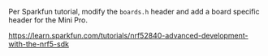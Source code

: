 Per Sparkfun tutorial, modify the `boards.h` header and add a board specific header for the Mini Pro.

https://learn.sparkfun.com/tutorials/nrf52840-advanced-development-with-the-nrf5-sdk
